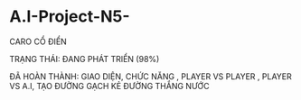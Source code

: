 # A.I-Project-N5-
CARO CỔ ĐIỂN



TRẠNG THÁI: ĐANG PHÁT TRIỂN (98%) 

ĐÃ HOÀN THÀNH: GIAO DIỆN, CHỨC NĂNG , PLAYER VS PLAYER , PLAYER VS A.I, TẠO ĐƯỜNG GẠCH KẺ ĐƯỜNG THẮNG NƯỚC

